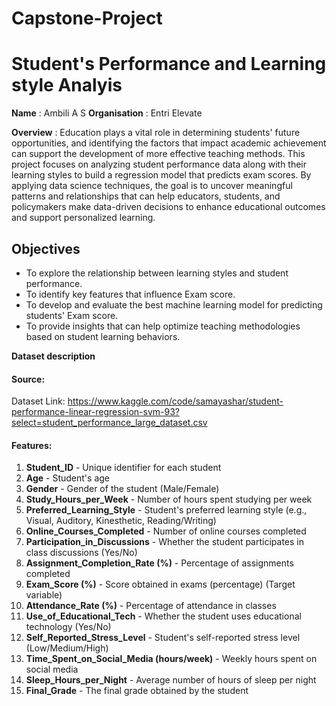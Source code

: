 # Capstone-Project

# **Student's Performance and Learning style Analyis**

**Name** : Ambili A S
**Organisation** : Entri Elevate

**Overview** :
  Education plays a vital role in determining students' future opportunities, and identifying the factors that impact academic achievement can support the development of more effective teaching methods. This project focuses on analyzing student performance data along with their learning styles to build a regression model that predicts exam scores. By applying data science techniques, the goal is to uncover meaningful patterns and relationships that can help educators, students, and policymakers make data-driven decisions to enhance educational outcomes and support personalized learning.

  ## **Objectives**
*   To explore the relationship between learning styles and student performance.
*   To identify key features that influence Exam score.
*   To develop and evaluate the best machine learning model for predicting students' Exam score.
*   To provide insights that can help optimize teaching methodologies based on student learning behaviors.

**Dataset description**
#### **Source:**
   Dataset Link:
    https://www.kaggle.com/code/samayashar/student-performance-linear-regression-svm-93?select=student_performance_large_dataset.csv
#### **Features:**
1.  **Student_ID** - Unique identifier for each student
2.  **Age** - Student's age
3.  **Gender** - Gender of the student (Male/Female)
4.  **Study_Hours_per_Week** - Number of hours spent studying per week
5.  **Preferred_Learning_Style** - Student's preferred learning style (e.g., Visual, Auditory, Kinesthetic, Reading/Writing)
6.  **Online_Courses_Completed** - Number of online courses completed
7.  **Participation_in_Discussions** - Whether the student participates in class discussions (Yes/No)
8.  **Assignment_Completion_Rate (%)** - Percentage of assignments completed
9.  **Exam_Score (%)** - Score obtained in exams (percentage) (Target variable)
10. **Attendance_Rate (%)** - Percentage of attendance in classes
11.  **Use_of_Educational_Tech** - Whether the student uses educational technology (Yes/No)
12.  **Self_Reported_Stress_Level** - Student's self-reported stress level (Low/Medium/High)
13.  **Time_Spent_on_Social_Media (hours/week)** - Weekly hours spent on social media
14.  **Sleep_Hours_per_Night** - Average number of hours of sleep per night
15.  **Final_Grade** - The final grade obtained by the student
